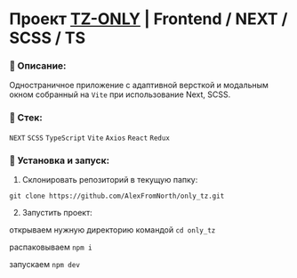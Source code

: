 # Проект [TZ-ONLY](https://github.com/AlexFromNorth/only_tz) | Frontend / NEXT / SCSS / TS

### 📜 Описание:
Одностраничное приложение c адаптивной версткой и модальным окном собранный на `Vite` при использование Next, SCSS. 

### 🥞 Стек:

`NEXT` `SCSS` `TypeScript` `Vite` `Axios` `React` `Redux`

### 💽 Установка и запуск:

1. Склонировать репозиторий в текущую папку:

```git clone https://github.com/AlexFromNorth/only_tz.git ```

2. Запустить проект:

открываем нужную директорию командой ```cd only_tz```

распаковываем ```npm i```

запускаем ```npm dev```

